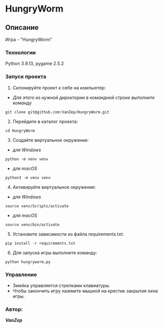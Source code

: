 # HungryWorm

## Описание
Игра - "HungryWorm"

### Технологии
Python 3.9.13, pygame 2.5.2

### Запуск проекта
1. Склонируйте проект к себе на компьютер:
+ *Для этого из нужной директории в командной строке выполните команду*
```
git clone git@github.com:VanZep/HungryWorm.git
```
2. Перейдите в каталог проекта:
```
cd HungryWorm
```
3. Создайте виртуальное окружение:
+ *для Windows*
```
python -m venv venv
```
+ *для macOS*
```
python3 -m venv venv
```
4. Активируйте виртуальное окружение:
+ *для Windows*
```
source venv/Scripts/activate
```
+ *для macOS*
```
source venv/bin/activate
```
5. Установите зависимости из файла requirements.txt:
```
pip install -r requirements.txt
```
6. Для запуска игры выполните команду:
```
python hungryworm.py
```

### Управление
- Змейка управляется стрелками клавиатуры.
- Чтобы закончить игру нажмите мышкой на крестик закрытия окна игры.

### Автор:
***VanZep***
